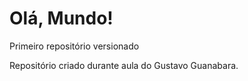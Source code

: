 # Olá, Mundo! 
 Primeiro repositório versionado 

 Repositório criado durante aula do Gustavo Guanabara.
